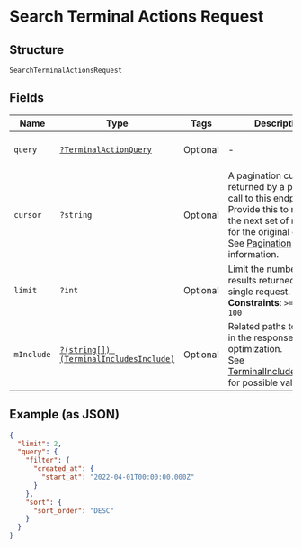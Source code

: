 
# Search Terminal Actions Request

## Structure

`SearchTerminalActionsRequest`

## Fields

| Name | Type | Tags | Description | Getter | Setter |
|  --- | --- | --- | --- | --- | --- |
| `query` | [`?TerminalActionQuery`](../../doc/models/terminal-action-query.md) | Optional | - | getQuery(): ?TerminalActionQuery | setQuery(?TerminalActionQuery query): void |
| `cursor` | `?string` | Optional | A pagination cursor returned by a previous call to this endpoint.<br>Provide this to retrieve the next set of results for the original query.<br>See [Pagination](https://developer.squareup.com/docs/basics/api101/pagination) for more<br>information. | getCursor(): ?string | setCursor(?string cursor): void |
| `limit` | `?int` | Optional | Limit the number of results returned for a single request.<br>**Constraints**: `>= 1`, `<= 100` | getLimit(): ?int | setLimit(?int limit): void |
| `mInclude` | [`?(string[]) (TerminalIncludesInclude)`](../../doc/models/terminal-includes-include.md) | Optional | Related paths to include in the response as an optimization.<br>See [TerminalIncludesInclude](#type-terminalincludesinclude) for possible values | getMInclude(): ?array | setMInclude(?array mInclude): void |

## Example (as JSON)

```json
{
  "limit": 2,
  "query": {
    "filter": {
      "created_at": {
        "start_at": "2022-04-01T00:00:00.000Z"
      }
    },
    "sort": {
      "sort_order": "DESC"
    }
  }
}
```

